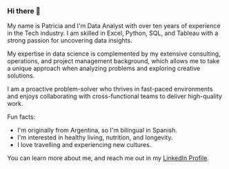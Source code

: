 ### Hi there 👋

My name is Patricia and I'm Data Analyst with over ten years of experience in the Tech industry. I am skilled in Excel, Python, SQL, and Tableau with a strong passion for uncovering data insights.

My expertise in data science is complemented by my extensive consulting, operations, and project management background, which allows me to take a unique approach when analyzing problems and exploring creative solutions.

I am a proactive problem-solver who thrives in fast-paced environments and enjoys collaborating with cross-functional teams to deliver high-quality work. 

Fun facts: 
- I'm originally from Argentina, so I'm bilingual in Spanish. 
- I'm interested in healthy living, nutrition, and longevity.
- I love travelling and experiencing new cultures.

You can learn more about me, and reach me out in my [LinkedIn Profile](https://www.linkedin.com/in/patriciabasualdo).


<!--

**patrines3/patrines3** is a ✨ _special_ ✨ repository because its `README.md` (this file) appears on your GitHub profile.

Here are some ideas to get you started:

- 🔭 I’m currently working on ...
- 🌱 I’m currently learning ...
- 👯 I’m looking to collaborate on ...
- 🤔 I’m looking for help with ...
- 💬 Ask me about ...
- 📫 How to reach me: ...
- 😄 Pronouns: ...
- ⚡ Fun fact: ...
-->
